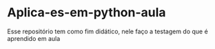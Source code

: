 # Aplica-es-em-python-aula
Esse repositório tem como fim didático, nele faço a testagem do que é aprendido em aula
